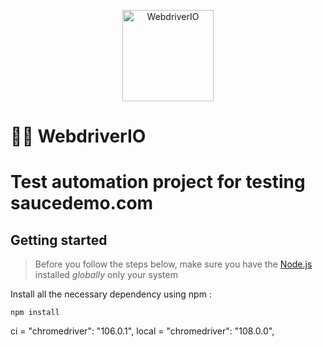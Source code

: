 <p align="center">
    <a href="https://webdriver.io/">
        <img alt="WebdriverIO" src="https://webdriver.io/assets/images/robot-3677788dd63849c56aa5cb3f332b12d5.svg" width="146">
    </a>
</p>

# 👩‍💻 WebdriverIO 
# Test automation project for testing saucedemo.com
## Getting started

> Before you follow the steps below, make sure you have the
[Node.js](https://nodejs.org/en/download/) installed _globally_ only your system

Install all the necessary dependency using npm :

```
npm install
```

ci = "chromedriver": "106.0.1",
local = "chromedriver": "108.0.0",